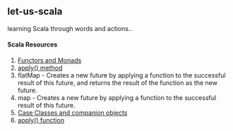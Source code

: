 ## let-us-scala
learning Scala through words and actions..

#### Scala Resources

1. [Functors and Monads](docs/FunctorsAndMonads.md)
2. [apply() method](docs/apply().md)
3. flatMap - Creates a new future by applying a function to the successful result of this future, and returns the result of the function as the new future.  
4. map - Creates a new future by applying a function to the successful result of this future.
5. [Case Classes and companion objects](http://fruzenshtein.com/scala-case-class-companion-object/)
6. [apply() function](https://blog.matthewrathbone.com/2017/03/06/scala-object-apply-functions.html)



